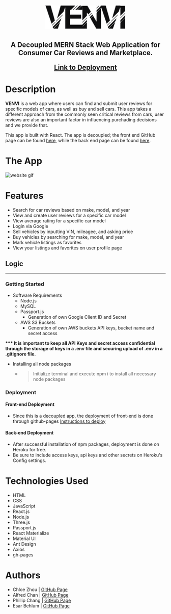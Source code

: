 <h1 align="center">
    <img src="public/inv_venvi.png" alt="Logo" width="50%"></a>
</h1>
<h2 align="center">
A Decoupled MERN Stack Web Application for Consumer Car Reviews and Marketplace.
    

[Link to Deployment](https://phillipchang.github.io/venvi-fe/)

</h2>


# Description
**VENVI** is a web app where users can find and submit user reviews for specific models of cars, as well as buy and sell cars. This app takes a different approach from the commonly seen critical reviews from cars, user reviews are also an important factor in influencing purchading decisions and we provide that. 

This app is built with React. The app is decoupled; the front end GitHub page can be found [here](https://github.com/PhillipChang/venvi-fe), while the back end page can be found [here](https://github.com/chloezhouny/venvi-be).

# The App
<img src="public/images/2019-08-29_16-43-36.gif" alt="website gif"></a>

# Features
* Search for car reviews based on make, model, and year
* View and create user reviews for a specific car model
* View average rating for a specific car model
* Login via Google
* Sell vehicles by inputting VIN, mileagee, and asking price
* Buy vehicles by searching for make, model, and year
* Mark vehicle listings as favorites
* View your listings and favorites on user profile page

## Logic
<hr>

### Getting Started

* Software Requirements
    * Node.js
    * MySQL
    * Passport.js
        * Generation of own Google Client ID and Secret
    * AWS S3 Buckets
        * Generation of own AWS buckets API keys, bucket name and secret access

<b>*** It is important to keep all API Keys and secret access confidential through the storage of keys in a .env file and securing upload of .env in a .gitignore file.</b>

 * Installing all node packages
    * >Initialize terminal and execute npm i to install all necessary node packages

### Deployment

#### Front-end Deployment
* Since this is a decoupled app, the deployment of front-end is done through github-pages [Instructions to deploy](https://help.github.com/en/articles/configuring-a-publishing-source-for-github-pages)

#### Back-end Deployment
* After successful installation of npm packages, deployment is done on Heroku for free.
* Be sure to include access keys, api keys and other secrets on Heroku's Config settings.

# Technologies Used
* HTML
* CSS
* JavaScript
* React.js
* Node.js
* Three.js
* Passport.js
* React Materialize
* Material UI
* Ant Design
* Axios
* gh-pages


# Authors
* Chloe Zhou | [GitHub Page](https://github.com/chloezhouny)
* Alfred Chan | [GitHub Page](https://github.com/b0bland)
* Phillip Chang | [GitHub Page](https://github.com/PhillipChang)
* Esar Behlum | [GitHub Page](https://github.com/esarnb)
